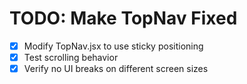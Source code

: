 # TODO: Make TopNav Fixed

- [x] Modify TopNav.jsx to use sticky positioning
- [x] Test scrolling behavior
- [x] Verify no UI breaks on different screen sizes
